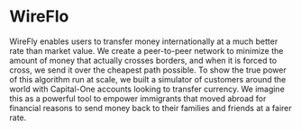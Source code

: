 # WireFlo

WireFly enables users to transfer money internationally at a much better rate than market value. We create a peer-to-peer network to minimize the amount of money that actually crosses borders, and when it is forced to cross, we send it over the cheapest path possible. To show the true power of this algorithm run at scale, we built a simulator of customers around the world with Capital-One accounts looking to transfer currency. We imagine this as a powerful tool to empower immigrants that moved abroad for financial reasons to send money back to their families and friends at a fairer rate.
